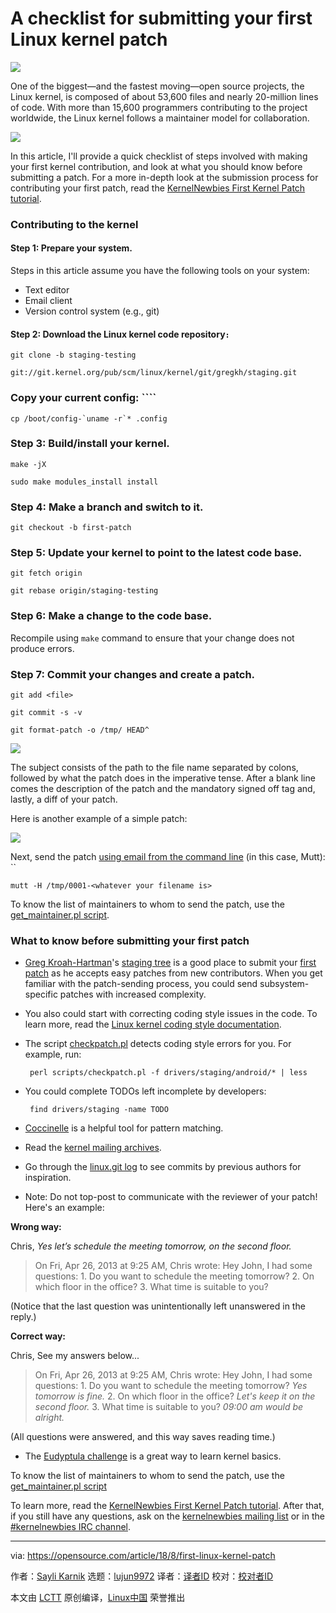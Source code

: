 A checklist for submitting your first Linux kernel patch
======

![](https://opensource.com/sites/default/files/styles/image-full-size/public/lead-images/linux_penguin_green.png?itok=ENdVzW22)

One of the biggest—and the fastest moving—open source projects, the Linux kernel, is composed of about 53,600 files and nearly 20-million lines of code. With more than 15,600 programmers contributing to the project worldwide, the Linux kernel follows a maintainer model for collaboration.

![](https://opensource.com/sites/default/files/karnik_figure1.png)

In this article, I'll provide a quick checklist of steps involved with making your first kernel contribution, and look at what you should know before submitting a patch. For a more in-depth look at the submission process for contributing your first patch, read the [KernelNewbies First Kernel Patch tutorial][1].

### Contributing to the kernel

#### Step 1: Prepare your system.

Steps in this article assume you have the following tools on your system:

+ Text editor
+ Email client
+ Version control system (e.g., git)

#### Step 2: Download the Linux kernel code repository`:`
```
git clone -b staging-testing

git://git.kernel.org/pub/scm/linux/kernel/git/gregkh/staging.git

```

### Copy your current config: ````
```
cp /boot/config-`uname -r`* .config

```

### Step 3: Build/install your kernel.
```
make -jX

sudo make modules_install install

```

### Step 4: Make a branch and switch to it.
```
git checkout -b first-patch

```

### Step 5: Update your kernel to point to the latest code base.
```
git fetch origin

git rebase origin/staging-testing

```

### Step 6: Make a change to the code base.

Recompile using `make` command to ensure that your change does not produce errors.

### Step 7: Commit your changes and create a patch.
```
git add <file>

git commit -s -v

git format-patch -o /tmp/ HEAD^

```

![](https://opensource.com/sites/default/files/karnik_figure2.png)

The subject consists of the path to the file name separated by colons, followed by what the patch does in the imperative tense. After a blank line comes the description of the patch and the mandatory signed off tag and, lastly, a diff of your patch.

Here is another example of a simple patch:

![](https://opensource.com/sites/default/files/karnik_figure3.png)

Next, send the patch [using email from the command line][2] (in this case, Mutt): ``
```
mutt -H /tmp/0001-<whatever your filename is>

```

To know the list of maintainers to whom to send the patch, use the [get_maintainer.pl script][14].


### What to know before submitting your first patch

  * [Greg Kroah-Hartman][3]'s [staging tree][4] is a good place to submit your [first patch][1] as he accepts easy patches from new contributors. When you get familiar with the patch-sending process, you could send subsystem-specific patches with increased complexity.

  * You also could start with correcting coding style issues in the code. To learn more, read the [Linux kernel coding style documentation][5].

  * The script [checkpatch.pl][6] detects coding style errors for you. For example, run:
    ```
     perl scripts/checkpatch.pl -f drivers/staging/android/* | less

    ```

  * You could complete TODOs left incomplete by developers:
    ```
     find drivers/staging -name TODO
     ```

  * [Coccinelle][7] is a helpful tool for pattern matching.

  * Read the [kernel mailing archives][8].

  * Go through the [linux.git log][9] to see commits by previous authors for inspiration.

  * Note: Do not top-post to communicate with the reviewer of your patch! Here's an example:

**Wrong way:**

Chris,
_Yes let’s schedule the meeting tomorrow, on the second floor._
> On Fri, Apr 26, 2013 at 9:25 AM, Chris wrote:
> Hey John, I had some questions:
> 1\. Do you want to schedule the meeting tomorrow?
> 2\. On which floor in the office?
> 3\. What time is suitable to you?

(Notice that the last question was unintentionally left unanswered in the reply.)

**Correct way:**

Chris,
See my answers below...
> On Fri, Apr 26, 2013 at 9:25 AM, Chris wrote:
> Hey John, I had some questions:
> 1\. Do you want to schedule the meeting tomorrow?
_Yes tomorrow is fine._
> 2\. On which floor in the office?
_Let's keep it on the second floor._
> 3\. What time is suitable to you?
_09:00 am would be alright._

(All questions were answered, and this way saves reading time.)

  * The [Eudyptula challenge][10] is a great way to learn kernel basics.




To know the list of maintainers to whom to send the patch, use the [get_maintainer.pl script][11]

To learn more, read the [KernelNewbies First Kernel Patch tutorial][1]. After that, if you still have any questions, ask on the [kernelnewbies mailing list][12] or in the [#kernelnewbies IRC channel][13].

--------------------------------------------------------------------------------

via: https://opensource.com/article/18/8/first-linux-kernel-patch

作者：[Sayli Karnik][a]
选题：[lujun9972](https://github.com/lujun9972)
译者：[译者ID](https://github.com/译者ID)
校对：[校对者ID](https://github.com/校对者ID)

本文由 [LCTT](https://github.com/LCTT/TranslateProject) 原创编译，[Linux中国](https://linux.cn/) 荣誉推出

[a]:https://opensource.com/users/sayli
[1]:https://kernelnewbies.org/FirstKernelPatch
[2]:https://opensource.com/life/15/8/top-4-open-source-command-line-email-clients
[3]:https://twitter.com/gregkh
[4]:https://www.kernel.org/doc/html/v4.15/process/2.Process.html
[5]:https://www.kernel.org/doc/html/v4.10/process/coding-style.html
[6]:https://github.com/torvalds/linux/blob/master/scripts/checkpatch.pl
[7]:http://coccinelle.lip6.fr/
[8]:linux-kernel@vger.kernel.org
[9]:https://git.kernel.org/pub/scm/linux/kernel/git/torvalds/linux.git/log/
[10]:http://eudyptula-challenge.org/
[11]:https://github.com/torvalds/linux/blob/master/scripts/get_maintainer.pl
[12]:https://kernelnewbies.org/MailingList
[13]:https://kernelnewbies.org/IRC
[14]: https://github.com/torvalds/linux/blob/master/scripts/get_maintainer.pl
